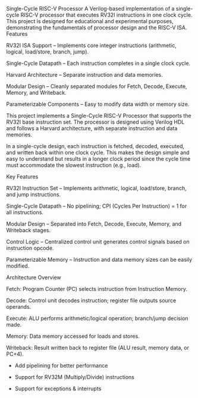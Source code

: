 Single-Cycle RISC-V Processor
A Verilog-based implementation of a single-cycle RISC-V processor that executes RV32I instructions in one clock cycle. This project is designed for educational and experimental purposes, demonstrating the fundamentals of processor design and the RISC-V ISA.
Features

RV32I ISA Support – Implements core integer instructions (arithmetic, logical, load/store, branch, jump).

Single-Cycle Datapath – Each instruction completes in a single clock cycle.

Harvard Architecture – Separate instruction and data memories.

Modular Design – Cleanly separated modules for Fetch, Decode, Execute, Memory, and Writeback.

Parameterizable Components – Easy to modify data width or memory size.

This project implements a Single-Cycle RISC-V Processor that supports the RV32I base instruction set. The processor is designed using Verilog HDL and follows a Harvard architecture, with separate instruction and data memories.

In a single-cycle design, each instruction is fetched, decoded, executed, and written back within one clock cycle. This makes the design simple and easy to understand but results in a longer clock period since the cycle time must accommodate the slowest instruction (e.g., load).

Key Features

RV32I Instruction Set – Implements arithmetic, logical, load/store, branch, and jump instructions.

Single-Cycle Datapath – No pipelining; CPI (Cycles Per Instruction) = 1 for all instructions.

Modular Design – Separated into Fetch, Decode, Execute, Memory, and Writeback stages.

Control Logic – Centralized control unit generates control signals based on instruction opcode.

Parameterizable Memory – Instruction and data memory sizes can be easily modified.

Architecture Overview

Fetch: Program Counter (PC) selects instruction from Instruction Memory.

Decode: Control unit decodes instruction; register file outputs source operands.

Execute: ALU performs arithmetic/logical operation; branch/jump decision made.

Memory: Data memory accessed for loads and stores.

Writeback: Result written back to register file (ALU result, memory data, or PC+4).

- Add pipelining for better performance

- Support for RV32M (Multiply/Divide) instructions

- Support for exceptions & interrupts
